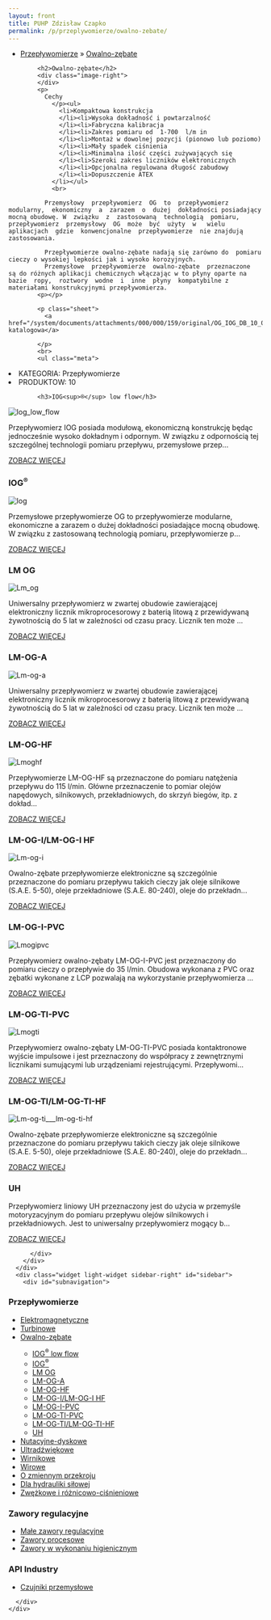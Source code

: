 ```yaml
---
layout: front
title: PUHP Zdzisław Czapko
permalink: /p/przeplywomierze/owalno-zebate/
---
```


<div id="content">
  <div class="wrapper-with-color-background">
    <div class="content-area-blog blog-background-sidebar-right">
      <div class="mainarea-left" id="mainarea">
        <div class="blogpost-blog3">
          <div class="post-content">
            <ul class="meta">
<li>
<a href="http://czapko.pl/p/przeplywomierze">Przepływomierze</a>
»
<a href="http://czapko.pl/p/przeplywomierze/owalno-zebate">Owalno-zębate</a>
</li>
</ul>

            <h2>Owalno-zębate</h2>
            <div class="image-right">
            </div>
            <p>
              Cechy 
                </p><ul>
                  <li>Kompaktowa konstrukcja
                  </li><li>Wysoka dokładność i powtarzalność
                  </li><li>Fabryczna kalibracja
                  </li><li>Zakres pomiaru od  1-700  l/m in
                  </li><li>Montaż w dowolnej pozycji (pionowo lub poziomo)
                  </li><li>Mały spadek ciśnienia
                  </li><li>Minimalna ilość części zużywających się
                  </li><li>Szeroki zakres liczników elektronicznych
                  </li><li>Opcjonalna regulowana długość zabudowy
                  </li><li>Dopuszczenie ATEX
                </li></ul>
                <br>
              
              Przemysłowy  przepływomierz  OG  to  przepływomierz modularny,  ekonomiczny  a  zarazem  o  dużej  dokładności posiadający mocną obudowę. W  związku  z  zastosowaną  technologią  pomiaru, przepływomierz  przemysłowy  OG  może  być  użyty  w   wielu aplikacjach  gdzie  konwencjonalne  przepływomierze  nie znajdują zastosowania.
              
              Przepływomierze owalno-zębate nadają się zarówno do  pomiaru cieczy o wysokiej lepkości jak i wysoko korozyjnych. 
              Przemysłowe  przepływomierze  owalno-zębate  przeznaczone  są do różnych aplikacji chemicznych włączając w to płyny oparte na  bazie  ropy,  roztwory  wodne  i  inne  płyny  kompatybilne z materiałami konstrukcyjnymi przepływomierza.
            <p></p>
            
            <p class="sheet">
              <a href="/system/documents/attachments/000/000/159/original/OG_IOG_DB_10_0965_pl.pdf">Karta katalogowa</a>

            </p>
            <br>
            <ul class="meta">
<li>
KATEGORIA:
Przepływomierze
</li>
<li>
PRODUKTOW:
10
</li>
</ul>

            <h3>IOG<sup>®</sup> low flow</h3>
<span class="blog-img-wrapper">
<img alt="Iog_low_flow" src="/system/photos/attachments/000/000/023/medium/iog_low_flow.jpg">

</span>
<p>
Przepływomierz IOG posiada modułową, ekonomiczną konstrukcję będąc jednocześnie wysoko dokładnym i&nbsp;odpornym. W związku z odpornością tej szczególnej technologii pomiaru przepływu, przemysłowe przep...
</p>
<p class="separator">
<a class="more-link" href="http://czapko.pl/p/przeplywomierze/owalno-zebate/iog-sup-sup-low-flow">
<span class="button-clear">ZOBACZ WIĘCEJ</span>
</a>

</p>
<h3>IOG<sup>®</sup></h3>
<span class="blog-img-wrapper">
<img alt="Iog" src="/system/photos/attachments/000/000/024/medium/IOG.jpg">

</span>
<p>
Przemysłowe przepływomierze OG to przepływomierze modularne, ekonomiczne a zarazem o&nbsp;dużej dokładności posiadające mocną obudowę. W związku z zastosowaną technologią pomiaru, przepływomierze p...
</p>
<p class="separator">
<a class="more-link" href="http://czapko.pl/p/przeplywomierze/owalno-zebate/iog-sup-sup">
<span class="button-clear">ZOBACZ WIĘCEJ</span>
</a>

</p>
<h3>LM OG</h3>
<span class="blog-img-wrapper">
<img alt="Lm_og" src="/system/photos/attachments/000/000/025/medium/LM_OG.jpg">

</span>
<p>
Uniwersalny przepływomierz w zwartej obudowie zawierającej elektroniczny licznik mikroprocesorowy z baterią litową z przewidywaną żywotnością do 5 lat w zależności od czasu pracy. Licznik ten może ...
</p>
<p class="separator">
<a class="more-link" href="http://czapko.pl/p/przeplywomierze/owalno-zebate/lm-og">
<span class="button-clear">ZOBACZ WIĘCEJ</span>
</a>

</p>
<h3>LM-OG-A</h3>
<span class="blog-img-wrapper">
<img alt="Lm-og-a" src="/system/photos/attachments/000/000/094/medium/LM-OG-A.png">

</span>
<p>
Uniwersalny przepływomierz w zwartej obudowie zawierającej elektroniczny licznik mikroprocesorowy z baterią litową z&nbsp;przewidywaną żywotnością do 5 lat w zależności od czasu pracy. Licznik ten może ...
</p>
<p class="separator">
<a class="more-link" href="http://czapko.pl/p/przeplywomierze/owalno-zebate/lm-og-a">
<span class="button-clear">ZOBACZ WIĘCEJ</span>
</a>

</p>
<h3>LM-OG-HF</h3>
<span class="blog-img-wrapper">
<img alt="Lmoghf" src="/system/photos/attachments/000/000/026/medium/LMOGHF.jpg">

</span>
<p>
Przepływomierze LM-OG-HF są przeznaczone do pomiaru natężenia przepływu do 115 l/min. Główne przeznaczenie to pomiar olejów napędowych, silnikowych, przekładniowych, do skrzyń biegów, itp. z dokład...
</p>
<p class="separator">
<a class="more-link" href="http://czapko.pl/p/przeplywomierze/owalno-zebate/lm-og-hf">
<span class="button-clear">ZOBACZ WIĘCEJ</span>
</a>

</p>
<h3>LM-OG-I/LM-OG-I HF</h3>
<span class="blog-img-wrapper">
<img alt="Lm-og-i" src="/system/photos/attachments/000/000/027/medium/LM-OG-I.jpg">

</span>
<p>
Owalno-zębate przepływomierze elektroniczne są szczególnie przeznaczone do pomiaru przepływu takich cieczy jak oleje silnikowe (S.A.E. 5-50), oleje przekładniowe (S.A.E. 80-240), oleje do przekładn...
</p>
<p class="separator">
<a class="more-link" href="http://czapko.pl/p/przeplywomierze/owalno-zebate/lm-og-i-lm-og-i-hf">
<span class="button-clear">ZOBACZ WIĘCEJ</span>
</a>

</p>
<h3>LM-OG-I-PVC</h3>
<span class="blog-img-wrapper">
<img alt="Lmogipvc" src="/system/photos/attachments/000/000/028/medium/LMOGiPVC.jpg">

</span>
<p>
Przepływomierz owalno-zębaty LM-OG-I-PVC jest przeznaczony do pomiaru cieczy o przepływie do 35 l/min. Obudowa wykonana z PVC oraz zębatki wykonane z LCP pozwalają na wykorzystanie przepływomierza ...
</p>
<p class="separator">
<a class="more-link" href="http://czapko.pl/p/przeplywomierze/owalno-zebate/lm-og-i-pvc">
<span class="button-clear">ZOBACZ WIĘCEJ</span>
</a>

</p>
<h3>LM-OG-TI-PVC</h3>
<span class="blog-img-wrapper">
<img alt="Lmogti" src="/system/photos/attachments/000/000/029/medium/LMOGTI.jpg">

</span>
<p>
Przepływomierz owalno-zębaty LM-OG-TI-PVC posiada kontaktronowe wyjście impulsowe i jest przeznaczony do współpracy z zewnętrznymi licznikami sumującymi lub urządzeniami rejestrującymi. Przepływomi...
</p>
<p class="separator">
<a class="more-link" href="http://czapko.pl/p/przeplywomierze/owalno-zebate/lm-og-ti-pvc">
<span class="button-clear">ZOBACZ WIĘCEJ</span>
</a>

</p>
<h3>LM-OG-TI/LM-OG-TI-HF</h3>
<span class="blog-img-wrapper">
<img alt="Lm-og-ti___lm-og-ti-hf" src="/system/photos/attachments/000/000/095/medium/LM-OG-TI___LM-OG-TI-HF.png">

</span>
<p>
Owalno-zębate przepływomierze elektroniczne są szczególnie przeznaczone do pomiaru przepływu takich cieczy jak oleje silnikowe (S.A.E. 5-50), oleje przekładniowe (S.A.E. 80-240), oleje do przekładn...
</p>
<p class="separator">
<a class="more-link" href="http://czapko.pl/p/przeplywomierze/owalno-zebate/lm-og-ti-lm-og-ti-hf">
<span class="button-clear">ZOBACZ WIĘCEJ</span>
</a>

</p>
<h3>UH</h3>
<span class="blog-img-wrapper">

</span>
<p>
Przepływomierz  liniowy  UH  przeznaczony  jest  do  użycia w  przemyśle motoryzacyjnym do pomiaru przepływu olejów silnikowych  i  przekładniowych.  Jest  to  uniwersalny przepływomierz  mogący  b...
</p>
<p class="separator">
<a class="more-link" href="http://czapko.pl/p/przeplywomierze/owalno-zebate/uh">
<span class="button-clear">ZOBACZ WIĘCEJ</span>
</a>

</p>

          </div>
        </div>
      </div>
      <div class="widget light-widget sidebar-right" id="sidebar">
        <div id="subnavigation">
<h3>Przepływomierze</h3>
<ul class="subcategories">
<li class="category"><a href="http://czapko.pl/p/przeplywomierze/elektromagnetyczne">Elektromagnetyczne</a></li>
<li class="category"><a href="http://czapko.pl/p/przeplywomierze/turbinowe">Turbinowe</a></li>
<li class="category"><a href="http://czapko.pl/p/przeplywomierze/owalno-zebate">Owalno-zębate</a></li>
<div class="light-widget">
<ul class="products">
<li class="product"><a href="http://czapko.pl/p/przeplywomierze/owalno-zebate/iog-sup-sup-low-flow">IOG<sup>®</sup> low flow</a></li>
<li class="product"><a href="http://czapko.pl/p/przeplywomierze/owalno-zebate/iog-sup-sup">IOG<sup>®</sup></a></li>
<li class="product"><a href="http://czapko.pl/p/przeplywomierze/owalno-zebate/lm-og">LM OG</a></li>
<li class="product"><a href="http://czapko.pl/p/przeplywomierze/owalno-zebate/lm-og-a">LM-OG-A</a></li>
<li class="product"><a href="http://czapko.pl/p/przeplywomierze/owalno-zebate/lm-og-hf">LM-OG-HF</a></li>
<li class="product"><a href="http://czapko.pl/p/przeplywomierze/owalno-zebate/lm-og-i-lm-og-i-hf">LM-OG-I/LM-OG-I HF</a></li>
<li class="product"><a href="http://czapko.pl/p/przeplywomierze/owalno-zebate/lm-og-i-pvc">LM-OG-I-PVC</a></li>
<li class="product"><a href="http://czapko.pl/p/przeplywomierze/owalno-zebate/lm-og-ti-pvc">LM-OG-TI-PVC</a></li>
<li class="product"><a href="http://czapko.pl/p/przeplywomierze/owalno-zebate/lm-og-ti-lm-og-ti-hf">LM-OG-TI/LM-OG-TI-HF</a></li>
<li class="product"><a href="http://czapko.pl/p/przeplywomierze/owalno-zebate/uh">UH</a></li>
</ul>
</div>
<li class="category"><a href="http://czapko.pl/p/przeplywomierze/nutacyjne-dyskowe">Nutacyjne-dyskowe</a></li>
<li class="category"><a href="http://czapko.pl/p/przeplywomierze/ultradzwiekowe">Ultradźwiękowe</a></li>
<li class="category"><a href="http://czapko.pl/p/przeplywomierze/wirnikowe">Wirnikowe</a></li>
<li class="category"><a href="http://czapko.pl/p/przeplywomierze/wirowe">Wirowe</a></li>
<li class="category"><a href="http://czapko.pl/p/przeplywomierze/o-zmiennym-przekroju">O zmiennym przekroju</a></li>
<li class="category"><a href="http://czapko.pl/p/przeplywomierze/dla-hydrauliki-silowej">Dla hydrauliki siłowej</a></li>
<li class="category"><a href="http://czapko.pl/p/przeplywomierze/zwezkowe-i-roznicowo-cisnieniowe">Zwężkowe i różnicowo-ciśnieniowe</a></li>
</ul>
<h3>Zawory regulacyjne</h3>
<ul class="subcategories">
<li class="category"><a href="http://czapko.pl/p/zawory-regulacyjne/male-zawory-regulacyjne">Małe zawory regulacyjne</a></li>
<li class="category"><a href="http://czapko.pl/p/zawory-regulacyjne/zawory-procesowe">Zawory procesowe</a></li>
<li class="category"><a href="http://czapko.pl/p/zawory-regulacyjne/zawory-w-wykonaniu-higienicznym">Zawory w wykonaniu higienicznym</a></li>
</ul>
<h3>API Industry</h3>
<ul class="subcategories">
<li class="category"><a href="http://czapko.pl/p/api-industry/czujniki-przemyslowe">Czujniki przemysłowe</a></li>
</ul>
</div>

        
      </div>
    </div>
  </div>
</div>